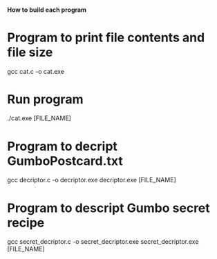 #### How to build each program

# Program to print file contents and file size
gcc cat.c -o cat.exe
# Run program
./cat.exe [FILE_NAME]

# Program to decript GumboPostcard.txt
gcc decriptor.c -o decriptor.exe
decriptor.exe [FILE_NAME]

# Program to descript Gumbo secret recipe
gcc secret_decriptor.c -o secret_decriptor.exe
secret_decriptor.exe [FILE_NAME]
